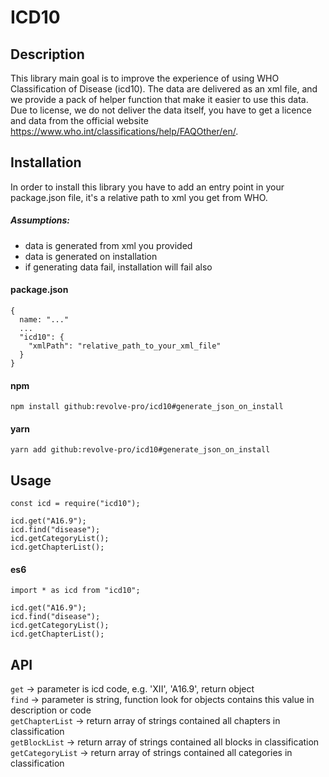 # ICD10
## Description
This library main goal is to improve the experience of using WHO Classification of Disease (icd10). The data are delivered as an xml file, and we provide a pack of helper function that make it easier to use this data. Due to license, we do not deliver the data itself, you have to get a licence and data from the official website https://www.who.int/classifications/help/FAQOther/en/.

## Installation
In order to install this library you have to add an entry point in your package.json file, it's a relative path to xml you get from WHO.

##### Assumptions:
- data is generated from xml you provided
- data is generated on installation
- if generating data fail, installation will fail also
#### package.json

```
{
  name: "..."
  ...
  "icd10": {
    "xmlPath": "relative_path_to_your_xml_file"
  }
}
```

#### npm
```
npm install github:revolve-pro/icd10#generate_json_on_install
```
#### yarn
```
yarn add github:revolve-pro/icd10#generate_json_on_install
```
## Usage
```
const icd = require("icd10");

icd.get("A16.9");
icd.find("disease");
icd.getCategoryList();
icd.getChapterList();

```
#### es6
```
import * as icd from "icd10";

icd.get("A16.9");
icd.find("disease");
icd.getCategoryList();
icd.getChapterList();
```
## API
`get` -> parameter is icd code, e.g. 'XII', 'A16.9', return object\
`find` -> parameter is string, function look for objects contains this value in description or code\
`getChapterList` -> return array of strings contained all chapters in classification\
`getBlockList` -> return array of strings contained all blocks in classification\
`getCategoryList` -> return array of strings contained all categories in classification
